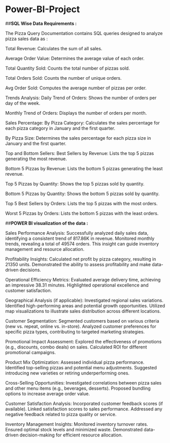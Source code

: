 # Power-BI-Project

##**SQL Wise Data Requirements :**

The Pizza Query Documentation contains SQL queries designed to analyze pizza sales data as :

Total Revenue: Calculates the sum of all sales.

Average Order Value: Determines the average value of each order.

Total Quantity Sold: Counts the total number of pizzas sold.

Total Orders Sold: Counts the number of unique orders.

Avg Order Sold: Computes the average number of pizzas per order.

Trends Analysis: Daily Trend of Orders: Shows the number of orders per day of the week.

Monthly Trend of Orders: Displays the number of orders per month.

Sales Percentage: By Pizza Category: Calculates the sales percentage for each pizza category in January and the first quarter.

By Pizza Size: Determines the sales percentage for each pizza size in January and the first quarter.

Top and Bottom Sellers: Best Sellers by Revenue: Lists the top 5 pizzas generating the most revenue.

Bottom 5 Pizzas by Revenue: Lists the bottom 5 pizzas generating the least revenue.

Top 5 Pizzas by Quantity: Shows the top 5 pizzas sold by quantity.

Bottom 5 Pizzas by Quantity: Shows the bottom 5 pizzas sold by quantity.

Top 5 Best Sellers by Orders: Lists the top 5 pizzas with the most orders.

Worst 5 Pizzas by Orders: Lists the bottom 5 pizzas with the least orders.




##**POWER BI visualization of the data :**

Sales Performance Analysis:
Successfully analyzed daily sales data, identifying a consistent trend of 817.86K in revenue.
Monitored monthly trends, revealing a total of 49574 orders. This insight can guide inventory management and resource allocation.

Profitability Insights:
Calculated net profit by pizza category, resulting in 21350 units. Demonstrated the ability to assess profitability and make data-driven decisions.

Operational Efficiency Metrics:
Evaluated average delivery time, achieving an impressive 38.31 minutes. Highlighted operational excellence and customer satisfaction.

Geographical Analysis (if applicable):
Investigated regional sales variations. Identified high-performing areas and potential growth opportunities.
Utilized map visualizations to illustrate sales distribution across different locations.

Customer Segmentation:
Segmented customers based on various criteria (new vs. repeat, online vs. in-store).
Analyzed customer preferences for specific pizza types, contributing to targeted marketing strategies.

Promotional Impact Assessment:
Explored the effectiveness of promotions (e.g., discounts, combo deals) on sales.
Calculated ROI for different promotional campaigns.

Product Mix Optimization:
Assessed individual pizza performance. Identified top-selling pizzas and potential menu adjustments.
Suggested introducing new varieties or retiring underperforming ones.

Cross-Selling Opportunities:
Investigated correlations between pizza sales and other menu items (e.g., beverages, desserts).
Proposed bundling options to increase average order value.

Customer Satisfaction Analysis:
Incorporated customer feedback scores (if available). Linked satisfaction scores to sales performance.
Addressed any negative feedback related to pizza quality or service.

Inventory Management Insights:
Monitored inventory turnover rates. Ensured optimal stock levels and minimized waste.
Demonstrated data-driven decision-making for efficient resource allocation.
